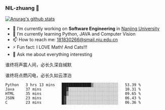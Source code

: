 ### NIL-zhuang 👋

<!--
**NIL-zhuang/NIL-zhuang** is a ✨ _special_ ✨ repository because its `README.md` (this file) appears on your GitHub profile.

Here are some ideas to get you started:

- 🔭 I’m currently working on ...
- 🌱 I’m currently learning ...
- 👯 I’m looking to collaborate on ...
- 🤔 I’m looking for help with ...
- 💬 Ask me about ...
- 📫 How to reach me: ...
- 😄 Pronouns: ...
- ⚡ Fun fact: ...
-->

[![Anurag's github stats](https://github-readme-stats.vercel.app/api?username=NIL-zhuang)](https://github.com/anuraghazra/github-readme-stats)

- 🔭 I’m currently working on **Software Engineering** in [Nanjing University](https://www.nju.edu.cn/)
- 🌱 I’m currently learning Python, JAVA and Computer Vision
- 📫 How to reach me: 181830266@smail.nju.edu.cn
- ⚡ Fun fact: I LOVE Math! And Cats!!!
- 💬 Ask me about everything interesting

谁终将声震人间，必长久深自缄默

谁终将点燃闪电，必长久如云漂泊

<!--START_SECTION:waka-->
```text
Python   3 hrs 13 mins   █████████████▒░░░░░░░░░░░   53.39 % 
Java     37 mins         ██▓░░░░░░░░░░░░░░░░░░░░░░   10.31 % 
HTML     35 mins         ██▒░░░░░░░░░░░░░░░░░░░░░░   09.65 % 
JSON     23 mins         █▓░░░░░░░░░░░░░░░░░░░░░░░   06.43 % 
C        23 mins         █▓░░░░░░░░░░░░░░░░░░░░░░░   06.36 % 
```
<!--END_SECTION:waka-->
